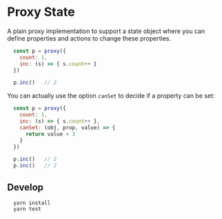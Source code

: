 # Proxy State

A plain proxy implementation to support a state object where you can define properties and actions to change these properties.

```javascript
  const p = proxy({
    count: 1,
    inc: (s) => { s.count++ }
  })  

  p.inc()   // 2
```
You can actually use the option `canSet` to decide if a property can be set:

```javascript
  const p = proxy({
    count: 1,
    inc: (s) => { s.count++ },
    canSet: (obj, prop, value) => {
      return value < 3
    }
  })

  p.inc()   // 2
  p.inc()   // 2
```

## Develop

```
  yarn install
  yarn test
```